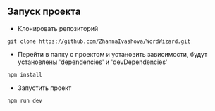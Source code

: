 ## Запуск проекта

- Клонировать репозиторий

```
git clone https://github.com/ZhannaIvashova/WordWizard.git

```

- Перейти в папку с проектом и установить зависимости,
  будут установлены 'dependencies' и 'devDependencies'

```
npm install

```

- Запустить проект

```
npm run dev

```
